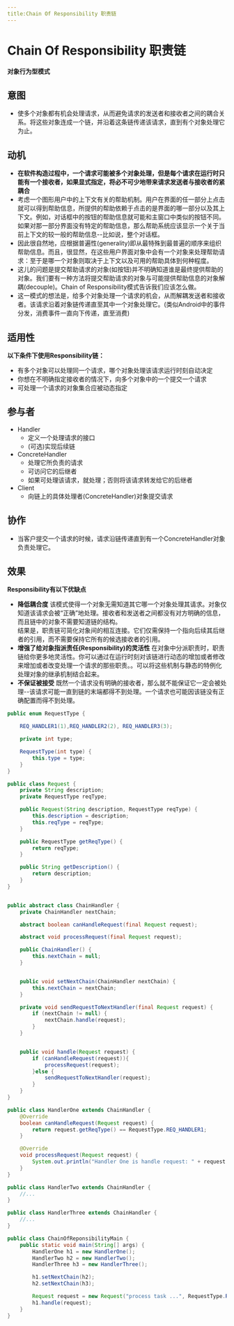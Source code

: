 ```yaml
---
title:Chain Of Responsibility 职责链
---
```


# Chain Of Responsibility 职责链
**对象行为型模式**

## 意图
+ 使多个对象都有机会处理请求，从而避免请求的发送者和接收者之间的耦合关系。将这些对象连成一个链，并沿着这条链传递该请求，直到有个对象处理它为止。


## 动机
+ **在软件构造过程中，一个请求可能被多个对象处理，但是每个请求在运行时只能有一个接收者，如果显式指定，将必不可少地带来请求发送者与接收者的紧耦合**
+ 考虑一个图形用户中的上下文有关的帮助机制。用户在界面的任一部分上点击就可以得到帮助信息，所提供的帮助依赖于点击的是界面的哪一部分以及其上下文。例如，对话框中的按钮的帮助信息就可能和主窗口中类似的按钮不同。如果对那一部分界面没有特定的帮助信息，那么帮助系统应该显示一个关于当前上下文的较一般的帮助信息--比如说，整个对话框。
+ 因此很自然地，应根据普遍性(generality)即从最特殊到最普遍的顺序来组织帮助信息。而且，很显然，在这些用户界面对象中会有一个对象来处理帮助请求：至于是哪一个对象则取决于上下文以及可用的帮助具体到何种程度。
+ 这儿的问题是提交帮助请求的对象(如按钮)并不明确知道谁是最终提供帮助的对象。我们要有一种方法将提交帮助请求的对象与可能提供帮助信息的对象解耦(decouple)。Chain of Responsibility模式告诉我们应该怎么做。
+ 这一模式的想法是，给多个对象处理一个请求的机会，从而解耦发送者和接收者。该请求沿着对象链传递直至其中一个对象处理它。(类似Android中的事件分发，消费事件一直向下传递，直至消费)

## 适用性
**以下条件下使用Responsibility链：**
+ 有多个对象可以处理同一个请求，哪个对象处理该请求运行时刻自动决定
+ 你想在不明确指定接收者的情况下，向多个对象中的一个提交一个请求
+ 可处理一个请求的对象集合应被动态指定

## 参与者
+ Handler
  + 定义一个处理请求的接口
  + (可选)实现后续链
+ ConcreteHandler
  + 处理它所负责的请求
  + 可访问它的后继者
  + 如果可处理该请求，就处理；否则将该请求转发给它的后继者
+ Client
  + 向链上的具体处理者(ConcreteHandler)对象提交请求


## 协作
+ 当客户提交一个请求的时候，请求沿链传递直到有一个ConcreteHandler对象负责处理它。


## 效果
**Responsibility有以下优缺点**
+ **降低耦合度** 该模式使得一个对象无需知道其它哪一个对象处理其请求。对象仅知道该请求会被“正确”地处理。接收者和发送者之间都没有对方明确的信息，而且链中的对象不需要知道链的结构。
  <br>结果是，职责链可简化对象间的相互连接。它们仅需保持一个指向后续其后继者的引用，而不需要保持它所有的候选接收者的引用。
+ **增强了给对象指派责任(Responsibility)的灵活性** 在对象中分派职责时，职责链给你更多地灵活性。你可以通过在运行时刻对该链进行动态的增加或者修改来增加或者改变处理一个请求的那些职责。。可以将这些机制与静态的特例化处理对象的继承机制结合起来。
+ **不保证被接受** 既然一个请求没有明确的接收者，那么就不能保证它一定会被处理--该请求可能一直到链的末端都得不到处理。一个请求也可能因该链没有正确配置而得不到处理。

~~~java
public enum RequestType {

    REQ_HANDLER1(1),REQ_HANDLER2(2), REQ_HANDLER3(3);

    private int type;

    RequestType(int type) {
        this.type = type;
    }
}

public class Request {
    private String description;
    private RequestType reqType;

    public Request(String description, RequestType reqType) {
        this.description = description;
        this.reqType = reqType;
    }

    public RequestType getReqType() {
        return reqType;
    }

    public String getDescription() {
        return description;
    }
}


public abstract class ChainHandler {
    private ChainHandler nextChain;

    abstract boolean canHandleRequest(final Request request);

    abstract void processRequest(final Request request);

    public ChainHandler() {
        this.nextChain = null;
    }


    public void setNextChain(ChainHandler nextChain) {
        this.nextChain = nextChain;
    }

    private void sendRequestToNextHandler(final Request request) {
        if (nextChain != null) {
            nextChain.handle(request);
        }
    }


    public void handle(Request request) {
        if (canHandleRequest(request)){
            processRequest(request);
        }else {
            sendRequestToNextHandler(request);
        }
    }
}

public class HandlerOne extends ChainHandler {
    @Override
    boolean canHandleRequest(Request request) {
        return request.getReqType() == RequestType.REQ_HANDLER1;
    }

    @Override
    void processRequest(Request request) {
        System.out.println("Handler One is handle request: " + request.getDescription());
    }
}

public class HandlerTwo extends ChainHandler {
    //...
}

public class HandlerThree extends ChainHandler {
    //...
}

public class ChainOfReponsibilityMain {
    public static void main(String[] args) {
        HandlerOne h1 = new HandlerOne();
        HandlerTwo h2 = new HandlerTwo();
        HandlerThree h3 = new HandlerThree();

        h1.setNextChain(h2);
        h2.setNextChain(h3);

        Request request = new Request("process task ...", RequestType.REQ_HANDLER3);
        h1.handle(request);
    }
}


~~~